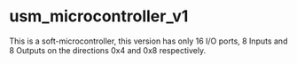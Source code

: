 # usm_microcontroller_v1
 
This is a soft-microcontroller, this version has only 16 I/O ports, 8 Inputs and 8 Outputs on the directions 0x4 and 0x8 respectively.
